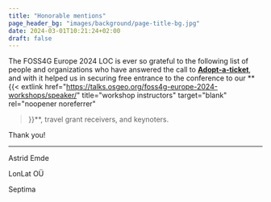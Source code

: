 ```yaml
---
title: "Honorable mentions"
page_header_bg: "images/background/page-title-bg.jpg"
date: 2024-03-01T10:21:24+02:00
draft: false
---
```

The FOSS4G Europe 2024 LOC is ever so grateful to the following list of people
and organizations who have answered the call to
[**Adopt-a-ticket**](../../registration/adopt-a-ticket/), and with it helped us in
securing free entrance to the conference to our
**{{<
    extlink href="https://talks.osgeo.org/foss4g-europe-2024-workshops/speaker/"
    title="workshop instructors"
    target="blank" rel="noopener noreferrer"
>}}**, travel grant receivers, and keynoters.

Thank you!

---

Astrid Emde

LonLat OÜ

Septima
